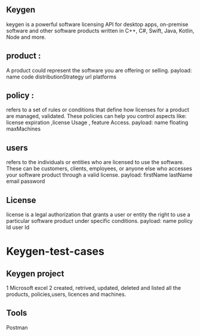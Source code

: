 ## Keygen 
keygen is a powerful software licensing API for desktop apps, on-premise software and other software products written in C++, C#, Swift, Java, Kotlin, Node and more.
## product : 
A product could represent the software you are offering or selling.
payload: name
         code
         distributionStrategy
         url
         platforms
## policy :
refers to a set of rules or conditions that define how licenses for a product are managed, validated.
These policies can help you control aspects like: license expiration ,license Usage , feature Access.
payload: 
  name 
  floating
  maxMachines
## users
refers to the individuals or entities who are licensed to use the software. These can be customers, clients, employees, or anyone else who accesses your software product through a valid license.
payload:
 firstName
 lastName
 email
 password
 ## License
 license is a legal authorization that grants a user or entity the right to use a particular software product under specific conditions. 
 payload:
  name
  policy Id
  user Id




# Keygen-test-cases
## Keygen project 
1 Microsoft excel
2 created, retrived, updated, deleted and listed all the products, policies,users, licences and machines.

## Tools
Postman
